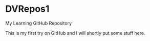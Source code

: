 DVRepos1
========

My Learning GitHub Repository

This is my first try on GitHub and I will shortly put some stuff here.
